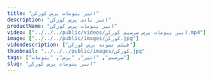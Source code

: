 ```yaml
---
title: "انبر پنومات پرس کورکن"
description: "انبر بادی پرس کورکن"
productName: "انبر پنومات پرس کورکن"
video: ["../../../public/videos/انبر پنومات پرس سرسیم کورکن.mp4"]
image: ["../../../public/images/کورکن.jpg"]
videodescription: ["فیلم نمونه پرس کورکن"]
thumbnail: "../../../public/images/کورکن.jpg"
tags: ["سرسیم", "انبر", "پرس", "پنومات"]
slug: "انبر پنومات پرس کورکن"
---
```

